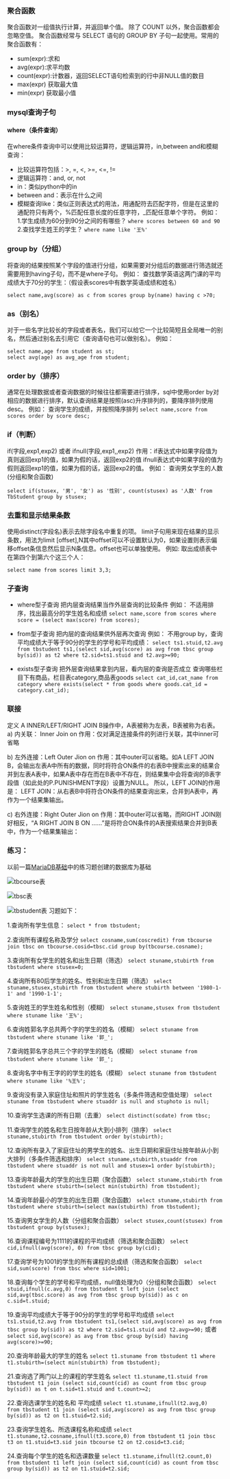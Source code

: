 ### 聚合函数
聚合函数对一组值执行计算，并返回单个值。 除了 COUNT 以外，聚合函数都会忽略空值。 聚合函数经常与 SELECT 语句的 GROUP BY 子句一起使用。常用的聚合函数有：

- sum(expr):求和
- avg(expr):求平均数
- count(expr):计数器，返回SELECT语句检索到的行中非NULL值的数目
- max(expr) 获取最大值
- min(expr) 获取最小值

### mysql查询子句

#### where（条件查询）
在where条件查询中可以使用比较运算符，逻辑运算符，in,between  and和模糊查询：
- 比较运算符包括：>, =, <, >=, <=, !=
- 逻辑运算符：and, or, not
- in：类似python中的in
- between and：表示在什么之间
- 模糊查询like：类似正则表达式的用法，用通配符去匹配字符，但是在这里的通配符只有两个，%匹配任意长度的任意字符，_匹配任意单个字符。
例如：
1.学生成绩为60分到90分之间的有哪些？
```where scores between 60 and 90```
2.查找学生姓王的学生？
```where name like '王%'```

### group by（分组）
将查询的结果按照某个字段的值进行分组，如果需要对分组后的数据进行筛选就还需要用到having子句，而不是where子句。
例如：
查找数学英语这两门课的平均成绩大于70分的学生：（假设表scores中有数学英语成绩和姓名）
```
select name,avg(score) as c from scores group by(name) having c >70;
```
### as（别名）
对于一些名字比较长的字段或者表名，我们可以给它一个比较简短且全局唯一的别名，然后通过别名去引用它（查询语句也可以做别名）。
例如：
```
select name,age from student as st;
select avg(age) as avg_age from student;
```

### order by（排序）
通常在处理数据或者查询数据的时候往往都需要进行排序，sql中使用order by对相应的数据进行排序，默认查询结果是按照(asc)升序排列的，要降序排列使用desc。
例如：
查询学生的成绩，并按照降序排列
```select name,score from scores order by score desc;```

### if（判断）
if(字段,exp1,exp2) 或者 ifnull(字段,exp1,,exp2) 作用：if表达式中如果字段值为真则返回exp1的值，如果为假的话，返回exp2的值     ifnull表达式中如果字段的值为假则返回exp1的值，如果为假的话，返回exp2的值。
例如： 查询男女学生的人数(分组和聚合函数)
```
select if(stusex, '男', '女') as '性别', count(stusex) as '人数' from TbStudent group by stusex;
```
### 去重和显示结果条数
使用distinct(字段名)表示去除字段名中重复的项。
limit子句用来现在结果的显示条数，用法为limit [offset],N其中offset可以不设置默认为0，如果设置则表示偏移offset条信息然后显示N条信息。offset也可以单独使用。
例如:
取出成绩表中在第四个到第六个这三个人：
```
select name from scores limit 3,3;
```
### 子查询
- where型子查询
把内层查询结果当作外层查询的比较条件
例如：
不适用排序，找出最高分的学生姓名和成绩
```select name,score from scores where score = (select max(score) from scores);```

- from型子查询
把内层的查询结果供外层再次查询
例如：
不用group by，查询平均成绩大于等于90分的学生的学号和平均成绩：
```select ts1.stuid,t2.avg from tbstudent ts1,(select sid,avg(score) as avg from tbsc group by(sid)) as t2 where t2.sid=ts1.stuid and t2.avg>=90;```

- exists型子查询
把外层查询结果拿到内层，看内层的查询是否成立
查询哪些栏目下有商品，栏目表category,商品表goods
```select cat_id,cat_name from category where exists(select * from goods where goods.cat_id = category.cat_id);```

### 联接
定义 A INNER/LEFT/RIGHT JOIN B操作中，A表被称为左表，B表被称为右表。
a) 内关联： Inner Join on 作用：仅对满足连接条件的列进行关联，其中inner可省略

b) 左外连接：Left Outer Jion on 作用：其中outer可以省略。如A LEFT JOIN B，会输出左表A中所有的数据，同时将符合ON条件的右表B中搜索出来的结果合并到左表A表中，如果A表中存在而在B表中不存在，则结果集中会将查询的B表字段值（如此处的P.PUNISHMENT字段）设置为NULL。 所以，LEFT JOIN的作用是： LEFT JOIN：从右表B中将符合ON条件的结果查询出来，合并到A表中，再作为一个结果集输出。

c) 右外连接：Right Outer Jion on 作用：其中outer可以省略，而RIGHT JOIN刚好相反，“A RIGHT JOIN B ON ……”是将符合ON条件的A表搜索结果合并到B表中，作为一个结果集输出：

### 练习：
以前一篇[MariaDB基础](https://www.jianshu.com/p/1078c79bc558)中的练习题创建的数据库为基础

![tbcourse表](https://upload-images.jianshu.io/upload_images/10930505-1ec8170418a6e22a.png?imageMogr2/auto-orient/strip%7CimageView2/2/w/1240)

![tbsc表](https://upload-images.jianshu.io/upload_images/10930505-5ab6a2577937a63a.png?imageMogr2/auto-orient/strip%7CimageView2/2/w/1240)

![tbstudent表](https://upload-images.jianshu.io/upload_images/10930505-bb55aaf05523382f.png?imageMogr2/auto-orient/strip%7CimageView2/2/w/1240)
习题如下：

1.查询所有学生信息：
```select * from tbstudent;```

2.查询所有课程名称及学分
```select cosname,sum(coscredit) from tbcourse join tbsc on tbcourse.cosid=tbsc.cid group by(tbcourse.cosname);```

3.查询所有女学生的姓名和出生日期（筛选）
```select stuname,stubirth from tbstudent where stusex=0;```

4.查询所有80后学生的姓名、性别和出生日期（筛选）
```select stuname,stusex,stubirth from tbstudent where stubirth between '1980-1-1' and '1990-1-1';```

5.查询姓王的学生姓名和性别（模糊）
```select stuname,stusex from tbstudent where stuname like '王%';```

6.查询姓郭名字总共两个字的学生的姓名（模糊）
```select stuname from tbstudent where stuname like '郭_';```

7.查询姓郭名字总共三个字的学生的姓名（模糊）
```select stuname from tbstudent where stuname like '郭_';```

8.查询名字中有王字的的学生的姓名（模糊）
```select stuname from tbstudent where stuname like '%王%';```

9.查询没有录入家庭住址和照片的学生姓名（多条件筛选和空值处理）
```select stuname from tbstudent where stuaddr is null and stuphoto is null;```

10.查询学生选课的所有日期（去重）
```select distinct(scdate) from tbsc;```

11.查询学生的姓名和生日按年龄从大到小排列（排序）
```select stuname,stubirth from tbstudent order by(stubirth);```

12.查询所有录入了家庭住址的男学生的姓名、出生日期和家庭住址按年龄从小到大排列（多条件筛选和排序）
```select stuname,stubirth,stuaddr from tbstudent where stuaddr is not null and stusex=1 order by(stubirth);```

13.查询年龄最大的学生的出生日期（聚合函数）
```select stuname,stubirth from tbstudent where stubirth=(select min(stubirth) from tbstudent);```

14.查询年龄最小的学生的出生日期（聚合函数）
```select stuname,stubirth from tbstudent where stubirth=(select max(stubirth) from tbstudent);```

15.查询男女学生的人数（分组和聚合函数）
```select stusex,count(stusex) from tbstudent group by(stusex);```

16.查询课程编号为1111的课程的平均成绩（筛选和聚合函数）
```select cid,ifnull(avg(score), 0) from tbsc group by(cid);```

17.查询学号为1001的学生的所有课程的总成绩（筛选和聚合函数）
```select sid,sum(score) from tbsc where sid=1001;```

18.查询每个学生的学号和平均成绩，null值处理为0（分组和聚合函数）
```select stuid,ifnull(c.avg,0) from tbstudent t left join (select sid,avg(tbsc.score) as avg from tbsc group by(sid)) as c on c.sid=t.stuid;```

19.查询平均成绩大于等于90分的学生的学号和平均成绩
```select ts1.stuid,t2.avg from tbstudent ts1,(select sid,avg(score) as avg from tbsc group by(sid)) as t2 where t2.sid=ts1.stuid and t2.avg>=90;```
或者
```select sid,avg(score) as avg from tbsc group by(sid) having avg(score)>=90;```

20.查询年龄最大的学生的姓名
```select t1.stuname from tbstudent t1 where t1.stubirth=(select min(stubirth) from tbstudent);```

21.查询选了两门以上的课程的学生姓名
```select t1.stuname,t1.stuid from tbstudent t1 join (select sid,count(cid) as count from tbsc group by(sid)) as t on t.sid=t1.stuid and t.count>=2;```

22.查询选课学生的姓名和 平均成绩
```select t1.stuname,ifnull(t2.avg,0) from tbstudent t1 join (select sid,avg(score) as avg from tbsc group by(sid)) as t2 on t1.stuid=t2.sid;```

23.查询学生姓名、所选课程名称和成绩
```select t1.stuname,t2.cosname,ifnull(t3.score,0) from tbstudent t1 join tbsc t3 on t1.stuid=t3.sid join tbcourse t2 on t2.cosid=t3.cid;```

24.查询每个学生的姓名和选课数量
```select t1.stuname,ifnull(t2.count,0) from tbstudent t1 left join (select sid,count(cid) as count from tbsc group by(sid)) as t2 on t1.stuid=t2.sid;```

